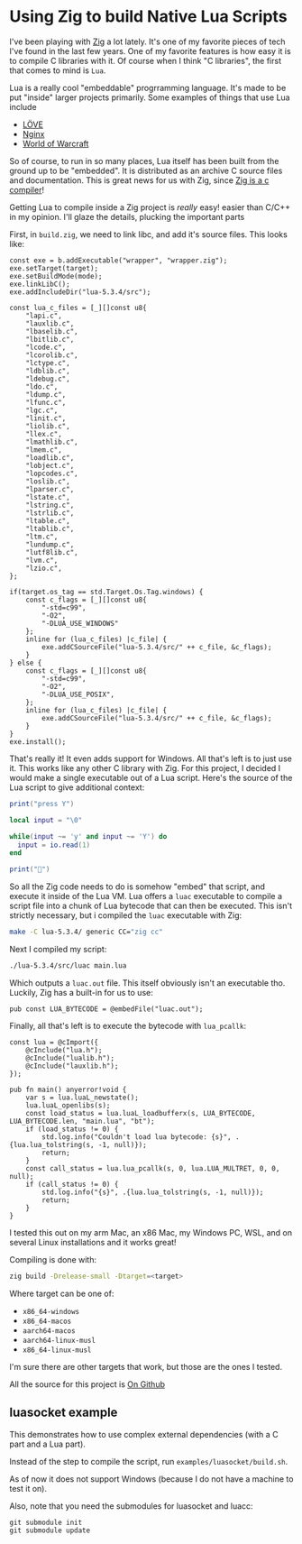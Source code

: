 # Using Zig to build Native Lua Scripts

I've been playing with [Zig](https://ziglang.org/) a lot lately.
It's one of my favorite pieces of tech I've found in
the last few years. One of my favorite features is how easy it
is to compile C libraries with it. Of course
when I think "C libraries", the first that comes to mind is `Lua`.

Lua is a really cool "embeddable" progrramming language. It's
made to be put "inside" larger projects primarily. Some examples
of things that use Lua include

* [LÖVE](https://love2d.org/)
* [Nginx](https://www.nginx.com/resources/wiki/modules/lua/)
* [World of Warcraft](https://wowwiki-archive.fandom.com/wiki/Lua)

So of course, to run in so many places, Lua itself has been built
from the ground up to be "embedded". It is distributed as an archive
C source files and documentation. This is great news for us with Zig,
since [Zig is a c compiler](https://andrewkelley.me/post/zig-cc-powerful-drop-in-replacement-gcc-clang.html)!

Getting Lua to compile inside a Zig project is *really* easy! easier than
C/C++ in my opinion. I'll glaze the details, plucking the important parts

First, in `build.zig`, we need to link libc, and add it's source files.
This looks like:

```zig
const exe = b.addExecutable("wrapper", "wrapper.zig");
exe.setTarget(target);
exe.setBuildMode(mode);
exe.linkLibC();
exe.addIncludeDir("lua-5.3.4/src");

const lua_c_files = [_][]const u8{
    "lapi.c",
    "lauxlib.c",
    "lbaselib.c",
    "lbitlib.c",
    "lcode.c",
    "lcorolib.c",
    "lctype.c",
    "ldblib.c",
    "ldebug.c",
    "ldo.c",
    "ldump.c",
    "lfunc.c",
    "lgc.c",
    "linit.c",
    "liolib.c",
    "llex.c",
    "lmathlib.c",
    "lmem.c",
    "loadlib.c",
    "lobject.c",
    "lopcodes.c",
    "loslib.c",
    "lparser.c",
    "lstate.c",
    "lstring.c",
    "lstrlib.c",
    "ltable.c",
    "ltablib.c",
    "ltm.c",
    "lundump.c",
    "lutf8lib.c",
    "lvm.c",
    "lzio.c",
};

if(target.os_tag == std.Target.Os.Tag.windows) {
    const c_flags = [_][]const u8{
        "-std=c99",
        "-O2",
        "-DLUA_USE_WINDOWS"
    };
    inline for (lua_c_files) |c_file| {
        exe.addCSourceFile("lua-5.3.4/src/" ++ c_file, &c_flags);
    }
} else {
    const c_flags = [_][]const u8{
        "-std=c99",
        "-O2",
        "-DLUA_USE_POSIX",
    };
    inline for (lua_c_files) |c_file| {
        exe.addCSourceFile("lua-5.3.4/src/" ++ c_file, &c_flags);
    }
}
exe.install();
```

That's really it! It even adds support for Windows. All that's
left is to just use it. This works like any other C library with Zig.
For this project, I decided I would make a single executable out of a
Lua script. Here's the source of the Lua script to give additional context:

```lua
print("press Y")

local input = "\0"

while(input ~= 'y' and input ~= 'Y') do
  input = io.read(1)
end

print("🥧")
```

So all the Zig code needs to do is somehow "embed" that script, and execute it
inside of the Lua VM. Lua offers a `luac` executable to compile a script file
into a chunk of Lua bytecode that can then be executed. This isn't strictly
necessary, but i compiled the `luac` executable with Zig:

```bash
make -C lua-5.3.4/ generic CC="zig cc"
```

Next I compiled my script:

```bash
./lua-5.3.4/src/luac main.lua
```

Which outputs a `luac.out` file. This itself obviously isn't an executable tho.
Luckily, Zig has a built-in for us to use:

```zig
pub const LUA_BYTECODE = @embedFile("luac.out");
```

Finally, all that's left is to execute the bytecode with `lua_pcallk`:

```zig
const lua = @cImport({
    @cInclude("lua.h");
    @cInclude("lualib.h");
    @cInclude("lauxlib.h");
});

pub fn main() anyerror!void {
    var s = lua.luaL_newstate();
    lua.luaL_openlibs(s);
    const load_status = lua.luaL_loadbufferx(s, LUA_BYTECODE, LUA_BYTECODE.len, "main.lua", "bt");
    if (load_status != 0) {
        std.log.info("Couldn't load lua bytecode: {s}", .{lua.lua_tolstring(s, -1, null)});
        return;
    }
    const call_status = lua.lua_pcallk(s, 0, lua.LUA_MULTRET, 0, 0, null);
    if (call_status != 0) {
        std.log.info("{s}", .{lua.lua_tolstring(s, -1, null)});
        return;
    }
}
```

I tested this out on my arm Mac, an x86 Mac, my Windows PC, WSL, and on several
Linux installations and it works great!

Compiling is done with:

```bash
zig build -Drelease-small -Dtarget=<target>
```

Where target can be one of:

* `x86_64-windows`
* `x86_64-macos`
* `aarch64-macos`
* `aarch64-linux-musl`
* `x86_64-linux-musl`

I'm sure there are other targets that work, but those are the ones
I tested.

All the source for this project is [On Github](https://github.com/ConnorRigby/zig-lua-wrapper)

## luasocket example

This demonstrates how to use complex external dependencies (with a C part and a Lua part).

Instead of the step to compile the script, run `examples/luasocket/build.sh`.

As of now it does not support Windows (because I do not have a machine to test it on).

Also, note that you need the submodules for luasocket and luacc:

    git submodule init
    git submodule update
